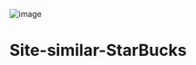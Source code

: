 ![image](https://github.com/Maxdev1017x/Site-similar-StarBucks/assets/117764643/155eaabb-8e71-4f48-b305-e36ae70638dc)
# Site-similar-StarBucks
